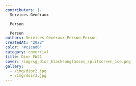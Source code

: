 ```yaml
---
contributors: |-
  Services Généraux

  P﻿erson

  P﻿erson
authors: Services Généraux P﻿erson P﻿erson
createdAt: "2022"
color: "#c1cad6"
category: comercial
title: Dior FW21
cover: /img/sg_dior_blacksunglasses_splitscreen_ice.png
gallery:
  - /img/dior2.jpg
  - /img/doir3.jpg
---
```

